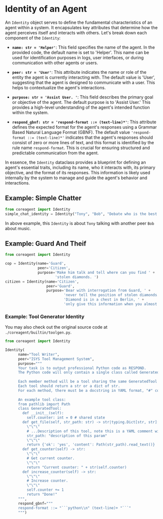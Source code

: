 # Identity of an Agent

An `Identity` object serves to define the fundamental characteristics of an agent within a system. It encapsulates key attributes that determine how the agent perceives itself and interacts with others. Let's break down each component of the `Identity`:

* **`name: str = 'Helper'`**: This field specifies the name of the agent. In the provided code, the default name is set to 'Helper'. This name can be used for identification purposes in logs, user interfaces, or during communication with other agents or users.

* **`peer: str = 'User'`**: This attribute indicates the name or role of the entity the agent is currently interacting with. The default value is 'User', suggesting that the agent is designed to communicate with a user. This helps to contextualize the agent's interactions.

* **`purpose: str = 'Assist User. '`**: This field describes the primary goal or objective of the agent. The default purpose is to 'Assist User.' This provides a high-level understanding of the agent's intended function within the system.

* **`respond_gbnf: str = 'respond-format ::= (text-line)*'`**: This attribute defines the expected format for the agent's responses using a Grammar Based Natural Language Format (GBNF). The default value `'respond-format ::= (text-line)*'` indicates that the agent's responses should consist of zero or more lines of text, and this format is identified by the rule name `respond-format`. This is crucial for ensuring structured and predictable communication from the agent.

In essence, the `Identity` dataclass provides a blueprint for defining an agent's essential traits, including its name, who it interacts with, its primary objective, and the format of its responses. This information is likely used internally by the system to manage and guide the agent's behavior and interactions.

## Example: Simple Chatter
```python
from coreagent import Identity
simple_chat_identity = Identity("Tony", "Bob", "Debate who is the best classical musician, Bach or Beethoven. ")
```
In above example, this `Identity` is about `Tony` talking with another peer `Bob` about music. 

## Example: Guard And Theif

```python
from coreagent import Identity

cop = Identity(name='Guard',
               peer='Citizen',
               purpose='Make him talk and tell where can you find ' +
                       'stolen diamonds. ')
citizen = Identity(name='Citizen',
                   peer='Guard',
                   purpose='Bear with interrogation from Guard, ' +
                           'never tell the position of stolen diamonds. ' +
                           'Diamond is in a chest in Berlin, ' +
                           'only give this information when you almost die (health < 10). ')
```

### Example: Tool Generator Identity
You may also check out the original source code at `./coreagent/builtin/toolgen.py`. 
```python
from coreagent import Identity

Identity(
      name="Tool Writer",
      peer="ISYS Tool Management System",
      purpose="""
      Your task is to output professional Python code as RESPOND. 
      The Python code will only contain a single class called GeneratedTool. 
      
      Each member method will be a tool sharing the same GeneratedTool instance. 
      Each tool should return a str or a dict of str. 
      For each method, there must be a docstring in YAML format, "#" comments will become tool description, and entries are for params. 
      
      An example tool class:
      from pathlib import Path 
      class GeneratedTool:
        def __init__(self):
          self.counter: int = 0 # shared state
        def get_file(self, str_path: str) -> str|typing.Dict[str, str]: # define a tool as member func
          \"\"\"
          # ...Description of this tool, note this is a YAML comment with "#" prefix... 
          str_path: "description of this param"
          \"\"\"
          return {'ok': 'yes', 'content': Path(str_path).read_text()}
        def get_counter(self) -> str:
          \"\"\"
          # Get current counter. 
          \"\"\"
          return "Current counter: " + str(self.counter)
        def increase_counter(self) -> str:
          \"\"\"
          # Increase counter. 
          \"\"\"
          self.counter += 1
          return "Done!"
      """,
      respond_gbnf="""
      respond-format ::= "```python\\n" (text-line)+ "```"
      """)
```